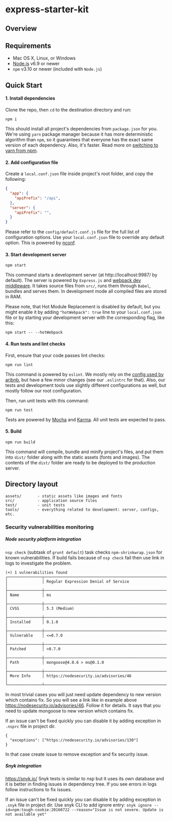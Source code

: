 # express-starter-kit

## Overview

## Requirements

- Mac OS X, Linux, or Windows
- [Node.js](https://nodejs.org/) v6.9 or newer
- `npm` v3.10 or newer (included with `Node.js`)

## Quick Start

#### 1. Install dependencies

Clone the repo, then `cd` to the destination directory and run:

```
npm i
```

This should install all project's dependencies from `package.json` for you. We're using `yarn` package manager because it has more deterministic algorithm than `npm`, so it guarantees that everyone has the exact same version of each dependency. Also, it's faster. Read more on [switching to yarn from npm](https://yarnpkg.com/lang/en/docs/migrating-from-npm/).

#### 2. Add configuration file

Create a `local.conf.json` file inside project's root folder, and copy the following:

```json
{
  "app": {
    "apiPrefix": "/api",
  },
  "server": {
    "apiPrefix": "",
  }
}
```

Please refer to the `config/default.conf.js` file for the full list of configuration options. Use your `local.conf.json` file to override any default option. This is powered by [nconf](https://github.com/indexzero/nconf).

#### 3. Start development server

```
npm start
```

This command starts a development server (at http://localhost:9987/ by default). The server is powered by `Express.js` and [webpack dev middleware](https://github.com/webpack/webpack-dev-middleware). It takes source files from `src/`, runs them through `Babel`, bundles and serves them. In development mode all compiled files are stored in RAM.

Please note, that Hot Module Replacement is disabled by default, but you might enable it by adding `"hotWebpack": true` line to your `local.conf.json` file or by starting your development server with the corresponding flag, like this:

```
npm start -- --hotWebpack
```

#### 4. Run tests and lint checks

First, ensure that your code passes lint checks:

```
npm run lint
```

This command is powered by `eslint`. We mostly rely on the [config used by aribnb](https://github.com/airbnb/javascript), but have a few minor changes (see our `.eslintrc` for that). Also, our tests and development tools use slightly different configurations as well, but mostly follow our root configuration.

Then, run unit tests with this command:

```
npm run test
```

Tests are powered by [Mocha](https://mochajs.org/) and [Karma](https://karma-runner.github.io/). All unit tests are expected to pass.

#### 5. Build

```
npm run build
```

This command will compile, bundle and minify project's files, and put them into `dist/` folder along with the static assets (fonts and images). The contents of the `dist/` folder are ready to be deployed to the production server.

## Directory layout

```
assets/       - static assets like images and fonts
src/          - application source files
test/         - unit tests
tools/        - everything related to development: server, configs, etc.
```

### Security vulnerabilities monitoring
##### Node security platform integration
`nsp check` (subtask of `grunt default`) task checks `npm-shrinkwrap.json` for known vulnerabilities.
If build fails because of `nsp check` fail then use link in logs to investigate the problem.
```
(+) 1 vulnerabilities found
┌───────────────┬───────────────────────────────────────────────────────────────────────────────────────────────────────────────────────────────────────────────────────────────────────────┐
│               │ Regular Expression Denial of Service                                                                                                                                      │
├───────────────┼───────────────────────────────────────────────────────────────────────────────────────────────────────────────────────────────────────────────────────────────────────────┤
│ Name          │ ms                                                                                                                                                                        │
├───────────────┼───────────────────────────────────────────────────────────────────────────────────────────────────────────────────────────────────────────────────────────────────────────┤
│ CVSS          │ 5.3 (Medium)                                                                                                                                                              │
├───────────────┼───────────────────────────────────────────────────────────────────────────────────────────────────────────────────────────────────────────────────────────────────────────┤
│ Installed     │ 0.1.0                                                                                                                                                                     │
├───────────────┼───────────────────────────────────────────────────────────────────────────────────────────────────────────────────────────────────────────────────────────────────────────┤
│ Vulnerable    │ <=0.7.0                                                                                                                                                                   │
├───────────────┼───────────────────────────────────────────────────────────────────────────────────────────────────────────────────────────────────────────────────────────────────────────┤
│ Patched       │ >0.7.0                                                                                                                                                                    │
├───────────────┼───────────────────────────────────────────────────────────────────────────────────────────────────────────────────────────────────────────────────────────────────────────┤
│ Path          │ mongoose@4.0.6 > ms@0.1.0                                                                                                                              │
├───────────────┼───────────────────────────────────────────────────────────────────────────────────────────────────────────────────────────────────────────────────────────────────────────┤
│ More Info     │ https://nodesecurity.io/advisories/46                                                                                                                                     │
└───────────────┴───────────────────────────────────────────────────────────────────────────────────────────────────────────────────────────────────────────────────────────────────────────┘
```
In most trivial cases you will just need update dependency to new version which contains fix.
So you will see a link like in example above https://nodesecurity.io/advisories/46.
Follow it for details.
It says that you need to update mongoose to new version which contains fix.

If an issue can't be fixed quickly you can disable it by adding
exception in `.nsprc` file in project dir.
```
{
  "exceptions": ["https://nodesecurity.io/advisories/130"]
}
```
In that case create issue to remove exception and fix security issue.

##### Snyk integration
https://snyk.io/
Snyk tests is similar to nsp but it uses its own database and
it is better in finding issues in dependency tree.
If you see errors in logs follow instructions to fix issues.

If an issue can't be fixed quickly you can disable it by adding
exception in `.snyk` file in project dir.
Use snyk CLI to add ignore entry:
```snyk ignore --id=npm:tough-cookie:20160722 --reason="Issue is not severe. Update is not available yet"```
